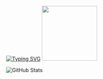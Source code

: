 [![Typing SVG](https://readme-typing-svg.herokuapp.com?size=25&duration=3000&color=78B800&lines=GEFORCE+RTX)](https://git.io/typing-svg)
<img src="https://media4.giphy.com/media/v1.Y2lkPTZjMDliOTUydjI1djdicTRycTF3emloNjdpd3g3cjV4eWt1ajR0ZDlscGRjZTludyZlcD12MV9zdGlja2Vyc19zZWFyY2gmY3Q9cw/Pr4i3SPasVy7s78zId/200w.gif" width="150" height="150">



![GitHub Stats](https://github-readme-stats.vercel.app/api?username=DeLeon09J&show_icons=true&theme=tokyonight)

